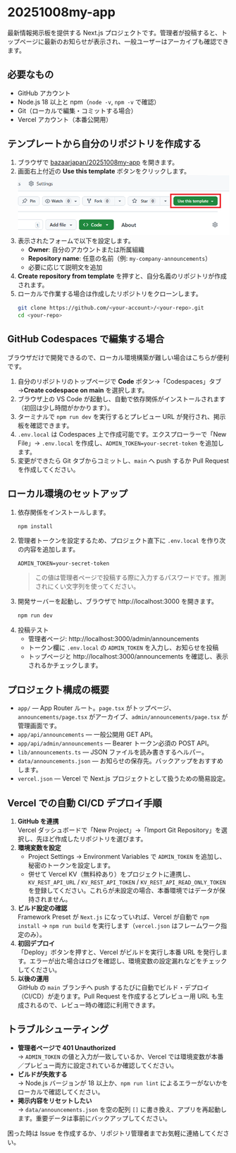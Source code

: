 # 20251008my-app

最新情報掲示板を提供する Next.js プロジェクトです。管理者が投稿すると、トップページに最新のお知らせが表示され、一般ユーザーはアーカイブも確認できます。

## 必要なもの
- GitHub アカウント
- Node.js 18 以上と npm（`node -v`, `npm -v` で確認）
- Git（ローカルで編集・コミットする場合）
- Vercel アカウント（本番公開用）

## テンプレートから自分のリポジトリを作成する
1. ブラウザで [bazaarjapan/20251008my-app](https://github.com/bazaarjapan/20251008my-app) を開きます。
2. 画面右上付近の **Use this template** ボタンをクリックします。  
   ![Use this template ボタン](assets/image01.png)
3. 表示されたフォームで以下を設定します。
   - **Owner**: 自分のアカウントまたは所属組織
   - **Repository name**: 任意の名前（例: `my-company-announcements`）
   - 必要に応じて説明文を追加
4. **Create repository from template** を押すと、自分名義のリポジトリが作成されます。
5. ローカルで作業する場合は作成したリポジトリをクローンします。
   ```bash
   git clone https://github.com/<your-account>/<your-repo>.git
   cd <your-repo>
   ```

## GitHub Codespaces で編集する場合
ブラウザだけで開発できるので、ローカル環境構築が難しい場合はこちらが便利です。

1. 自分のリポジトリのトップページで **Code** ボタン→「Codespaces」タブ→**Create codespace on main** を選択します。
2. ブラウザ上の VS Code が起動し、自動で依存関係がインストールされます（初回は少し時間がかかります）。
3. ターミナルで `npm run dev` を実行するとプレビュー URL が発行され、掲示板を確認できます。
4. `.env.local` は Codespaces 上で作成可能です。エクスプローラーで「New File」→ `.env.local` を作成し、`ADMIN_TOKEN=your-secret-token` を追加します。
5. 変更ができたら Git タブからコミットし、`main` へ push するか Pull Request を作成してください。

## ローカル環境のセットアップ
1. 依存関係をインストールします。
   ```bash
   npm install
   ```
2. 管理者トークンを設定するため、プロジェクト直下に `.env.local` を作り次の内容を追加します。
   ```env
   ADMIN_TOKEN=your-secret-token
   ```
   > この値は管理者ページで投稿する際に入力するパスワードです。推測されにくい文字列を使ってください。
3. 開発サーバーを起動し、ブラウザで http://localhost:3000 を開きます。
   ```bash
   npm run dev
   ```
4. 投稿テスト  
   - 管理者ページ: http://localhost:3000/admin/announcements  
   - トークン欄に `.env.local` の `ADMIN_TOKEN` を入力し、お知らせを投稿  
   - トップページと http://localhost:3000/announcements を確認し、表示されるかチェックします。

## プロジェクト構成の概要
- `app/` — App Router ルート。`page.tsx` がトップページ、`announcements/page.tsx` がアーカイブ、`admin/announcements/page.tsx` が管理画面です。
- `app/api/announcements` — 一般公開用 GET API。
- `app/api/admin/announcements` — Bearer トークン必須の POST API。
- `lib/announcements.ts` — JSON ファイルを読み書きするヘルパー。
- `data/announcements.json` — お知らせの保存先。バックアップをおすすめします。
- `vercel.json` — Vercel で Next.js プロジェクトとして扱うための簡易設定。

## Vercel での自動 CI/CD デプロイ手順
1. **GitHub を連携**  
   Vercel ダッシュボードで「New Project」→「Import Git Repository」を選択し、先ほど作成したリポジトリを選びます。
2. **環境変数を設定**  
   - Project Settings → Environment Variables で `ADMIN_TOKEN` を追加し、秘密のトークンを設定します。  
   - 併せて Vercel KV（無料枠あり）をプロジェクトに連携し、`KV_REST_API_URL` / `KV_REST_API_TOKEN` / `KV_REST_API_READ_ONLY_TOKEN` を登録してください。これらが未設定の場合、本番環境ではデータが保持されません。
3. **ビルド設定の確認**  
   Framework Preset が `Next.js` になっていれば、Vercel が自動で `npm install` → `npm run build` を実行します（`vercel.json` はフレームワーク指定のみ）。
4. **初回デプロイ**  
   「Deploy」ボタンを押すと、Vercel がビルドを実行し本番 URL を発行します。エラーが出た場合はログを確認し、環境変数の設定漏れなどをチェックしてください。
5. **以後の運用**  
   GitHub の `main` ブランチへ push するたびに自動でビルド・デプロイ（CI/CD）が走ります。Pull Request を作成するとプレビュー用 URL も生成されるので、レビュー時の確認に利用できます。

## トラブルシューティング
- **管理者ページで 401 Unauthorized**  
  → `ADMIN_TOKEN` の値と入力が一致しているか、Vercel では環境変数が本番／プレビュー両方に設定されているか確認してください。
- **ビルドが失敗する**  
  → Node.js バージョンが 18 以上か、`npm run lint` によるエラーがないかをローカルで確認してください。
- **掲示内容をリセットしたい**  
  → `data/announcements.json` を空の配列 `[]` に書き換え、アプリを再起動します。重要データは事前にバックアップしてください。

困った時は Issue を作成するか、リポジトリ管理者までお気軽に連絡してください。
